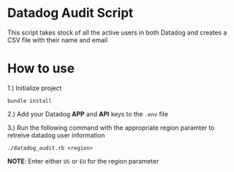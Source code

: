 # Datadog Audit Script
This script takes stock of all the active users in both Datadog and creates a CSV file with their name and email  


# How to use
1.) Initialize project

`bundle install`

2.) Add your Datadog **APP** and **API** keys to the `.env` file

3.) Run the following command with the appropriate region paramter to retreive datadog user information

`./datadog_audit.rb <region>`

**NOTE**: Enter either `US` or `EU` for the region parameter
